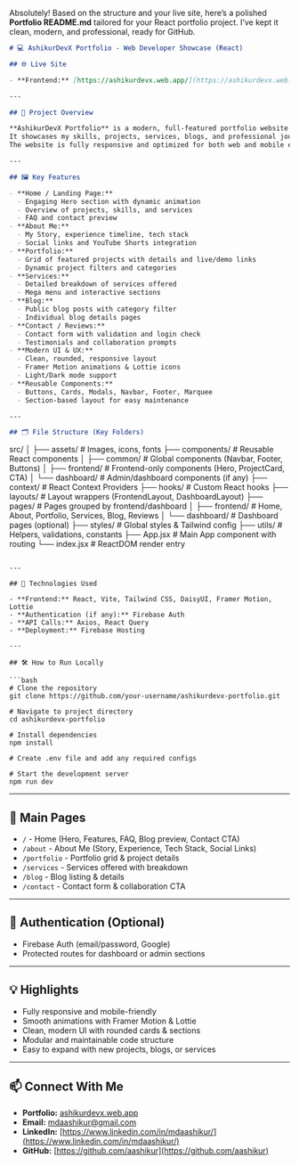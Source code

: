 Absolutely! Based on the structure and your live site, here’s a polished **Portfolio README.md** tailored for your React portfolio project. I’ve kept it clean, modern, and professional, ready for GitHub.

```markdown
# 💻 AshikurDevX Portfolio - Web Developer Showcase (React)

## 🌐 Live Site

- **Frontend:** [https://ashikurdevx.web.app/](https://ashikurdevx.web.app/)

---

## 🚀 Project Overview

**AshikurDevX Portfolio** is a modern, full-featured portfolio website built with **React**, **Vite**, and **Tailwind CSS**.  
It showcases my skills, projects, services, blogs, and professional journey in a visually appealing and interactive way.  
The website is fully responsive and optimized for both web and mobile experiences.

---

## 🖼️ Key Features

- **Home / Landing Page:**  
  - Engaging Hero section with dynamic animation  
  - Overview of projects, skills, and services  
  - FAQ and contact preview
- **About Me:**  
  - My Story, experience timeline, tech stack  
  - Social links and YouTube Shorts integration
- **Portfolio:**  
  - Grid of featured projects with details and live/demo links  
  - Dynamic project filters and categories
- **Services:**  
  - Detailed breakdown of services offered  
  - Mega menu and interactive sections
- **Blog:**  
  - Public blog posts with category filter  
  - Individual blog details pages
- **Contact / Reviews:**  
  - Contact form with validation and login check  
  - Testimonials and collaboration prompts
- **Modern UI & UX:**  
  - Clean, rounded, responsive layout  
  - Framer Motion animations & Lottie icons  
  - Light/Dark mode support
- **Reusable Components:**  
  - Buttons, Cards, Modals, Navbar, Footer, Marquee  
  - Section-based layout for easy maintenance

---

## 🗂️ File Structure (Key Folders)

```

src/
│
├── assets/                      # Images, icons, fonts
├── components/                  # Reusable React components
│   ├── common/                  # Global components (Navbar, Footer, Buttons)
│   ├── frontend/                # Frontend-only components (Hero, ProjectCard, CTA)
│   └── dashboard/               # Admin/dashboard components (if any)
├── context/                     # React Context Providers
├── hooks/                       # Custom React hooks
├── layouts/                     # Layout wrappers (FrontendLayout, DashboardLayout)
├── pages/                       # Pages grouped by frontend/dashboard
│   ├── frontend/                # Home, About, Portfolio, Services, Blog, Reviews
│   └── dashboard/               # Dashboard pages (optional)
├── styles/                      # Global styles & Tailwind config
├── utils/                       # Helpers, validations, constants
├── App.jsx                      # Main App component with routing
└── index.jsx                    # ReactDOM render entry

````

---

## 🔑 Technologies Used

- **Frontend:** React, Vite, Tailwind CSS, DaisyUI, Framer Motion, Lottie  
- **Authentication (if any):** Firebase Auth  
- **API Calls:** Axios, React Query  
- **Deployment:** Firebase Hosting

---

## 🛠️ How to Run Locally

```bash
# Clone the repository
git clone https://github.com/your-username/ashikurdevx-portfolio.git

# Navigate to project directory
cd ashikurdevx-portfolio

# Install dependencies
npm install

# Create .env file and add any required configs

# Start the development server
npm run dev
````

---

## 📂 Main Pages

* `/` - Home (Hero, Features, FAQ, Blog preview, Contact CTA)
* `/about` - About Me (Story, Experience, Tech Stack, Social Links)
* `/portfolio` - Portfolio grid & project details
* `/services` - Services offered with breakdown
* `/blog` - Blog listing & details
* `/contact` - Contact form & collaboration CTA

---

## 🔐 Authentication (Optional)

* Firebase Auth (email/password, Google)
* Protected routes for dashboard or admin sections

---

## 💡 Highlights

* Fully responsive and mobile-friendly
* Smooth animations with Framer Motion & Lottie
* Clean, modern UI with rounded cards & sections
* Modular and maintainable code structure
* Easy to expand with new projects, blogs, or services

---

## 📫 Connect With Me

* **Portfolio:** [ashikurdevx.web.app](https://ashikurdevx.web.app/)
* **Email:** [mdaashikur@gmail.com](mailto:mdaashikur@gmail.com)
* **LinkedIn:** [https://www.linkedin.com/in/mdaashikur/](https://www.linkedin.com/in/mdaashikur/)
* **GitHub:** [https://github.com/aashikur](https://github.com/aashikur)

